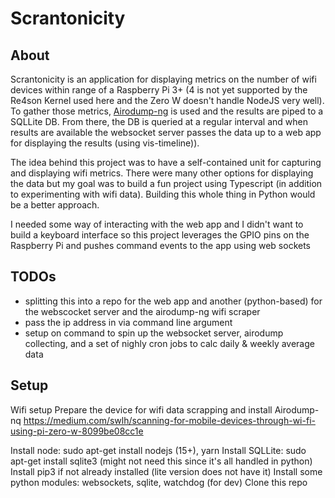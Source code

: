 # Scrantonicity

## About

Scrantonicity is an application for displaying metrics on the number of wifi devices within range of a Raspberry Pi 3+ (4 is not yet supported by the Re4son Kernel used here and the Zero W doesn't handle NodeJS very well). To gather those metrics, [Airodump-ng](https://www.aircrack-ng.org/doku.php?id=airodump-ng) is used and the results are piped to a SQLLite DB. From there, the DB is queried at a regular interval and when results are available the websocket server passes the data up to a web app for displaying the results (using vis-timeline)).

The idea behind this project was to have a self-contained unit for capturing and displaying wifi metrics. There were many other options for displaying the data but my goal was to build a fun project using Typescript (in addition to experimenting with wifi data). Building this whole thing in Python would be a better approach.

I needed some way of interacting with the web app and I didn't want to build a keyboard interface so this project leverages the GPIO pins on the Raspberry Pi and pushes command events to the app using web sockets

## TODOs

- splitting this into a repo for the web app and another (python-based) for the webscocket server and the airodump-ng wifi scraper
- pass the ip address in via command line argument
- setup on command to spin up the websocket server, airodump collecting, and a set of nighly cron jobs to calc daily & weekly average data

## Setup

Wifi setup
Prepare the device for wifi data scrapping and install Airodump-nq
https://medium.com/swlh/scanning-for-mobile-devices-through-wi-fi-using-pi-zero-w-8099be08cc1e

Install node: sudo apt-get install nodejs (15+), yarn
Install SQLLite: sudo apt-get install sqlite3 (might not need this since it's all handled in python)
Install pip3 if not already installed (lite version does not have it)
Install some python modules: websockets, sqlite, watchdog (for dev)
Clone this repo
